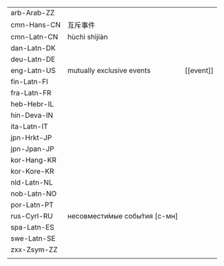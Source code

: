 | | | |
|-|-|-|
| arb-Arab-ZZ |  |  |
| cmn-Hans-CN | 互斥事件 |  |
| cmn-Latn-CN | hùchì shìjiàn |  |
| dan-Latn-DK |  |  |
| deu-Latn-DE |  |  |
| eng-Latn-US | mutually exclusive events | [[event]] |
| fin-Latn-FI |  |  |
| fra-Latn-FR |  |  |
| heb-Hebr-IL |  |  |
| hin-Deva-IN |  |  |
| ita-Latn-IT |  |  |
| jpn-Hrkt-JP |  |  |
| jpn-Jpan-JP |  |  |
| kor-Hang-KR |  |  |
| kor-Kore-KR |  |  |
| nld-Latn-NL |  |  |
| nob-Latn-NO |  |  |
| por-Latn-PT |  |  |
| rus-Cyrl-RU | несовмести́мые собы́тия [с-мн] |  |
| spa-Latn-ES |  |  |
| swe-Latn-SE |  |  |
| zxx-Zsym-ZZ |  |  |
|  |  |  |
